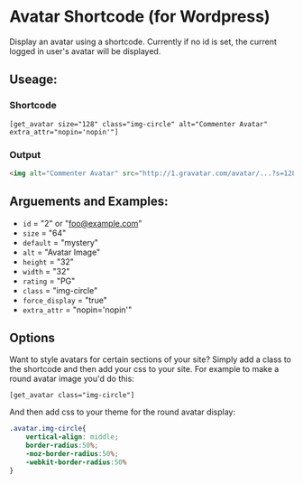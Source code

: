 # Avatar Shortcode (for Wordpress)

Display an avatar using a shortcode. Currently if no id is set, the current logged in user's avatar will be displayed.  

## Useage:

### Shortcode
`[get_avatar size="128" class="img-circle" alt="Commenter Avatar" extra_attr="nopin='nopin'"]`

### Output
```html
<img alt="Commenter Avatar" src="http://1.gravatar.com/avatar/...?s=128&amp;d=mm" srcset="http://1.gravatar.com/avatar/...?s=256&amp;d=mm 2x" class="avatar avatar-128 photo img-circle" height="128" width="128" nopin="nopin">
```

## Arguements and Examples:

 - `id` = "2" or "foo@example.com"
 - `size` = "64"
 - `default` = "mystery"
 - `alt` = "Avatar Image"
 - `height` = "32"
 - `width` = "32"
 - `rating` = "PG"
 - `class` = "img-circle"
 - `force_display` = "true"
 - `extra_attr` = "nopin='nopin'"
 

## Options

Want to style avatars for certain sections of your site? Simply add a class to the shortcode and then add your css to your site. For example to make a round avatar image you'd do this:

`[get_avatar class="img-circle"]`

And then add css to your theme for the round avatar display:

```css
.avatar.img-circle{
    vertical-align: middle;
    border-radius:50%;
    -moz-border-radius:50%;
    -webkit-border-radius:50%
}
```
